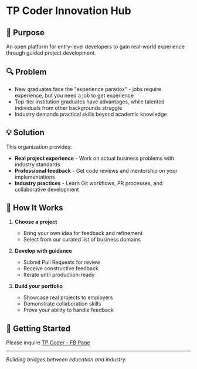 # TP Coder Innovation Hub

## 🎯 Purpose

An open platform for entry-level developers to gain real-world experience through guided project development.

## 🔍 Problem

- New graduates face the "experience paradox" - jobs require experience, but you need a job to get experience
- Top-tier institution graduates have advantages, while talented individuals from other backgrounds struggle
- Industry demands practical skills beyond academic knowledge

## 💡 Solution

This organization provides:
- **Real project experience** - Work on actual business problems with industry standards
- **Professional feedback** - Get code reviews and mentorship on your implementations
- **Industry practices** - Learn Git workflows, PR processes, and collaborative development

## 🚀 How It Works

1. **Choose a project**
   - Bring your own idea for feedback and refinement
   - Select from our curated list of business domains

2. **Develop with guidance**
   - Submit Pull Requests for review
   - Receive constructive feedback
   - Iterate until production-ready

3. **Build your portfolio**
   - Showcase real projects to employers
   - Demonstrate collaboration skills
   - Prove your ability to handle feedback

## 🤝 Getting Started

Please inquire [TP Coder - FB Page](https://www.facebook.com/tpcoder/)

---

*Building bridges between education and industry.*
